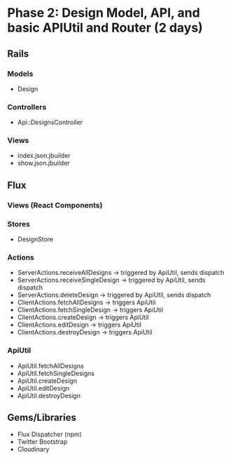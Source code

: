 # Phase 2: Design Model, API, and basic APIUtil and Router (2 days)

## Rails
### Models
* Design

### Controllers
* Api::DesignsController

### Views
* index.json.jbuilder
* show.json.jbuilder

## Flux
### Views (React Components)


### Stores
* DesignStore

### Actions
* ServerActions.receiveAllDesigns -> triggered by ApiUtil, sends dispatch
* ServerActions.receiveSingleDesign -> triggered by ApiUtil, sends dispatch
* ServerActions.deleteDesign -> triggered by ApiUtil, sends dispatch
* ClientActions.fetchAllDesigns -> triggers ApiUtil
* ClientActions.fetchSingleDesign -> triggers ApiUtil
* ClientActions.createDesign -> triggers ApiUtil
* ClientActions.editDesign -> triggers ApiUtil
* ClientActions.destroyDesign -> triggers ApiUtil

### ApiUtil
* ApiUtil.fetchAllDesigns
* ApiUtil.fetchSingleDesigns
* ApiUtil.createDesign
* ApiUtil.editDesign
* ApiUtil.destroyDesign

## Gems/Libraries
* Flux Dispatcher (npm)
* Twitter Bootstrap
* Cloudinary
